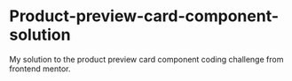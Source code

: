 # Product-preview-card-component-solution
My solution to the product preview card component coding challenge from frontend mentor.
